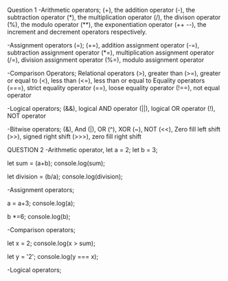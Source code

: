 Question 1
-Arithmetic operators;
(+),  the addition operator
(-),  the subtraction operator
(*),  the multiplication operator
(/),  the divison operator
(%),  the modulo operator
(**), the exponentiation operator
(++ --), the increment and decrement operators respectively.

-Assignment operators (=);
(+=), addition assignment operator
(-=), subtraction assignment operator
(*=), multiplication assignment operator
(/=), division assignment operator
(%=), modulo assignment operator

-Comparison Operators;
Relational operators
(>), greater than
(>=), greater or equal to
(<), less than
(<=), less than or equal to
Equality operators
(===), strict equality operator
(==), loose equality operator
(!==), not equal operator

-Logical operators;
(&&), logical AND operator
(||), logical OR operator
(!), NOT operator

-Bitwise operators;
(&), And
(|), OR
(^), XOR
(~), NOT
(<<), Zero fill left shift
(>>), signed right shift
(>>>), zero fill right shift

QUESTION 2
-Arithmetic operator,
 let a = 2;
 let b = 3;

 let sum = (a+b);
 console.log(sum);

 let division = (b/a);
 console.log(division);
 
 -Assignment operators;

a = a+3;
console.log(a);

b *=6;
console.log(b);

-Comparison operators;

let x = 2;
console.log(x > sum);

let y = '2';
console.log(y === x);

-Logical operators;
